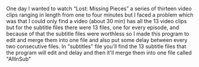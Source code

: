 One day I wanted to watch “Lost: Missing Pieces” a series of thirteen video clips ranging in length from one to four minutes but I faced a problem which was that I could only find a video (about 30 min) has all the 13 video clips but for the subtitle files there were 13 files, one for every episode, and because of that the subtitle files were worthless so I made this program to edit and merge them into one file and also put some delay between every two consecutive files.
In "subtitles" file you'll find the 13 subtitle files that the program will edit and delay and then it'll merge them into one file called "AllInSub"